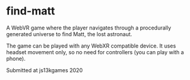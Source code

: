 # find-matt
A WebVR game where the player navigates through a procedurally generated universe to find Matt, the lost astronaut.

The game can be played with any WebXR compatible device. It uses headset movement only, so no need for controllers (you can play with a phone).

Submitted at js13kgames 2020
